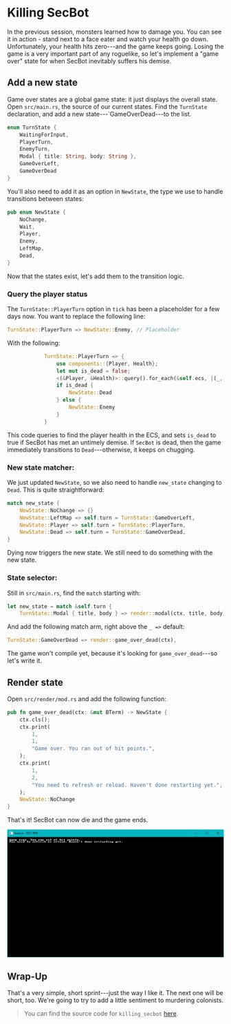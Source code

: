 # Killing SecBot

In the previous session, monsters learned how to damage you. You can see it in action - stand next to a face eater and watch your health go down. Unfortunately, your health hits zero---and the game keeps going. Losing the game is a very important part of any roguelike, so let's implement a "game over" state for when SecBot inevitably suffers his demise.


## Add a new state

Game over states are a global game state: it just displays the overall state. Open `src/main.rs`, the source of our current states. Find the `TurnState` declaration, and add a new state---`GameOverDead---to the list.

```rust
enum TurnState {
    WaitingForInput,
    PlayerTurn,
    EnemyTurn,
    Modal { title: String, body: String },
    GameOverLeft,
    GameOverDead
}
```

You'll also need to add it as an option in `NewState`, the type we use to handle transitions between states:

```rust
pub enum NewState {
    NoChange,
    Wait,
    Player,
    Enemy,
    LeftMap,
    Dead,
}
```

Now that the states exist, let's add them to the transition logic.

### Query the player status

The `TurnState::PlayerTurn` option in `tick` has been a placeholder for a few days now. You want to replace the following line:

```rust
TurnState::PlayerTurn => NewState::Enemy, // Placeholder
```

With the following:

```rust
            TurnState::PlayerTurn => {
                use components::{Player, Health};
                let mut is_dead = false;
                <(&Player, &Health)>::query().for_each(&self.ecs, |(_, hp)| if hp.current == 0 { is_dead = true; });
                if is_dead {
                    NewState::Dead
                } else {
                    NewState::Enemy
                }
            }
```

This code queries to find the player health in the ECS, and sets `is_dead` to true if SecBot has met an untimely demise. If `SecBot` is dead, then the game immediately transitions to `Dead`---otherwise, it keeps on chugging.

### New state matcher:

We just updated `NewState`, so we also need to handle `new_state` changing to `Dead`. This is quite straightforward:

```rust
match new_state {
    NewState::NoChange => {}
    NewState::LeftMap => self.turn = TurnState::GameOverLeft,
    NewState::Player => self.turn = TurnState::PlayerTurn,
    NewState::Dead => self.turn = TurnState::GameOverDead,
}
```

Dying now triggers the new state. We still need to do something with the new state.

### State selector:

Still in `src/main.rs`, find the `match` starting with:

```rust
let new_state = match &self.turn {
    TurnState::Modal { title, body } => render::modal(ctx, title, body),
```

And add the following match arm, right above the `_ =>` default:

```rust
TurnState::GameOverDead => render::game_over_dead(ctx),
```

The game won't compile yet, because it's looking for `game_over_dead`---so let's write it.

## Render state

Open `src/render/mod.rs` and add the following function:

```rust
pub fn game_over_dead(ctx: &mut BTerm) -> NewState {
    ctx.cls();
    ctx.print(
        1,
        1,
        "Game over. You ran out of hit points.",
    );
    ctx.print(
        1,
        2,
        "You need to refresh or reload. Haven't done restarting yet.",
    );
    NewState::NoChange
}
```

That's it! SecBot can now die and the game ends.

![](dead-secbot.jpg)

## Wrap-Up

That's a very simple, short sprint---just the way I like it. The next one will be short, too. We're going to try to add a little sentiment to murdering colonists.

> You can find the source code for `killing_secbot` [here](https://github.com/thebracket/secbot-2021-7drl/tree/tutorial/tutorial/killing_secbot/).
